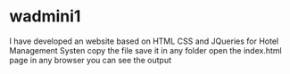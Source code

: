 # wadmini1
I have developed an website based on HTML  CSS and JQueries for Hotel Management Systen
copy the file save it in any folder
open the index.html page in any browser
you can see the output
